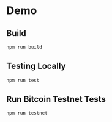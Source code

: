 # Demo

## Build

```sh
npm run build
```

## Testing Locally

```sh
npm run test
```

## Run Bitcoin Testnet Tests

```sh
npm run testnet
```
